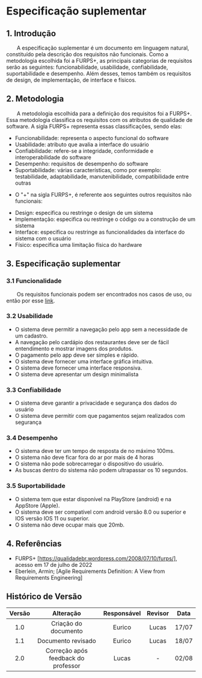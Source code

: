 # Especificação suplementar

## 1. Introdução
<p>&emsp;&emsp;A especificação suplementar é um documento em linguagem natural, constituído pela descrição dos requisitos não funcionais. Como a metodologia escolhida foi a FURPS+, as principais categorias de requisitos serão as seguintes: funcionabilidade, usabilidade, confiabilidade, suportabilidade e desempenho. Além desses, temos também os requisitos de design, de implementação, de interface e físicos.</p>

## 2. Metodologia
<p>&emsp;&emsp;A metodologia escolhida para a definição dos requisitos foi a FURPS+. Essa metodologia classifica os requisitos com os atributos de qualidade de software. A sigla FURPS+ representa essas classificações, sendo elas:</p>

* Funcionabilidade: representa o aspecto funcional do software
* Usabilidade: atributo que avalia a interface do usuário
* Confiabilidade: refere-se a integridade, conformidade e interoperabilidade do software
* Desempenho: requisitos de desempenho do software
* Suportabilidade: várias características, como por exemplo: testabilidade, adaptabilidade, manutenibilidade, compatibilidade entre outras

- O "+" na sigla FURPS+, é referente aos seguintes outros requisitos não funcionais:

* Design: especifica ou restringe o design de um sistema
* Implementação: especifica ou restringe o código ou a construção de um sistema
* Interface: especifica ou restringe as funcionalidades da interface do sistema com o usuário
* Físico: especifica uma limitação física do hardware

## 3. Especificação suplementar
### 3.1 Funcionalidade
&emsp;&emsp;Os requisitos funcionais podem ser encontrados nos casos de uso, ou então por esse [link](../modelagem/casosDeUso.md).

### 3.2 Usabilidade
- O sistema deve permitir a navegação pelo app sem a necessidade de um cadastro.
- A navegação pelo cardápio dos restaurantes deve ser de fácil entendimento e mostrar imagens dos produtos.
- O pagamento pelo app deve ser simples e rápido.
- O sistema deve fornecer uma interface gráfica intuitiva.
- O sistema deve fornecer uma interface responsiva.
- O sistema deve apresentar um design minimalista

### 3.3 Confiabilidade
- O sistema deve garantir a privacidade e segurança dos dados do usuário
- O sistema deve permitir com que pagamentos sejam realizados com segurança

### 3.4 Desempenho
- O sistema deve ter um tempo de resposta de no máximo 100ms.
- O sistema não deve ficar fora do ar por mais de 4 horas
- O sistema não pode sobrecarregar o dispositivo do usuário.
- As buscas dentro do sistema não podem ultrapassar os 10 segundos.

### 3.5 Suportabilidade
- O sistema tem que estar disponível na PlayStore (android) e na AppStore (Apple).
- O sistema deve ser compativel com android versão 8.0 ou superior e IOS versão IOS 11 ou superior.
- O sistema não deve ocupar mais que 20mb.


## 4. Referências
- FURPS+ [https://qualidadebr.wordpress.com/2008/07/10/furps/], acesso em 17 de julho de 2022
- Eberlein, Armin; [Agile Requirements Definition: A View from Requirements Engineering]

## Histórico de Versão

| Versão |                Alteração               | Responsável |         Revisor        |  Data |
|:------:|:--------------------------------------:|:-----------:|:----------------------:|:-----:|
|   1.0  | Criação do documento           |    Eurico  | Lucas | 17/07 |
|   1.1  | Documento revisado          |    Eurico  | Lucas | 18/07 |
|   2.0  | Correção após feedback do professor          |    Lucas  | - | 02/08 |
